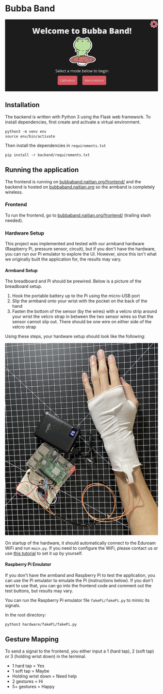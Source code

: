 # **Bubba Band**
![landing page](assets/landing.png)

## **Installation**

The backend is written with Python 3 using the Flask web framework. To install
dependencies, first create and activate a virtual environment.
```
python3 -m venv env
source env/bin/activate
```
Then install the dependencies in `requirements.txt`
```
pip install -r backend/requirements.txt
```

## **Running the application**

The frontend is running on [bubbaband.naitian.org/frontend/](https://bubbaband.naitian.org/frontend/) and the backend is hosted on [bubbaband.naitian.org](bubbaband.naitian.org) so the armband is completely wireless.

### **Frontend**

To run the frontend, go to [bubbaband.naitian.org/frontend/](https://bubbaband.naitian.org/frontend/) (trailing slash needed).

### **Hardware Setup**

This project was implemented and tested with our armband hardware (Raspberry Pi, pressure sensor, circuit), but if you don't have the hardware, you can run our Pi emulator to explore the UI. However, since this isn't what we originally built the application for, the results may vary.

#### **Armband Setup**
The breadboard and Pi should be prewired. Below is a picture of the breadboard setup.

1. Hook the portable battery up to the Pi using the micro-USB port
2. Slip the armband onto your wrist with the pocket on the back of the hand
3. Fasten the bottom of the sensor (by the wires) with a velcro strip around your wrist the velcro strap in between the two sensor wires so that the sensor cannot slip out. There should be one wire on either side of the velcro strap

Using these steps, your hardware setup should look like the following:

![armband setup](assets/armband_setup.png)

On startup of the hardware, it should automatically connect to the Eduroam WiFi and run `main.py`. If you need to configure the WiFi, please contact us or use [this tutorial](https://raspberrypihq.com/how-to-connect-your-raspberry-pi-to-wifi/) to set it up by yourself.

#### **Raspberry Pi Emulator**

If you don't have the armband and Raspberry Pi to test the application, you can use the Pi emulator to emulate the Pi (instructions below). If you don't want to use that, you can go into the frontend code and comment out the test buttons, but results may vary.

You can run the Raspberry Pi emulator file `fakePi/fakePi.py` to mimic its signals.

In the root directory:
```
python3 hardware/fakePi/fakePi.py
```
## **Gesture Mapping**
To send a signal to the frontend, you either input a 1 (hard tap), 2 (soft tap) or 3 (holding wrist down) in the terminal.

- 1 hard tap = Yes
- 1 soft tap = Maybe
- Holding wrist down = Need help
- 2 gestures = Hi
- 5+ gestures = Happy
